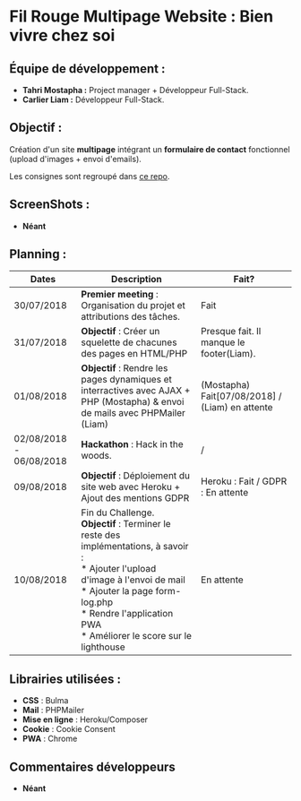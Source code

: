# Fil Rouge Multipage Website : Bien vivre chez soi

## Équipe de développement :
* **Tahri Mostapha :** Project manager + Développeur Full-Stack.
* **Carlier Liam :** Développeur Full-Stack.

## Objectif :
Création d'un site **multipage** intégrant un **formulaire de contact** fonctionnel (upload d'images + envoi d'emails).

Les consignes sont regroupé dans [ce repo](https://github.com/becodeorg/lovelace-2/tree/master/Projects/multipage-website-in-php).

## ScreenShots :
* **Néant**

## Planning :
| Dates | Description | Fait? |
| ----- | ----------- | ----- |
| 30/07/2018   | **Premier meeting** : Organisation du projet et attributions des tâches.|Fait|
| 31/07/2018 | **Objectif** : Créer un squelette de chacunes des pages en HTML/PHP|Presque fait. Il manque le footer(Liam).|
| 01/08/2018 | **Objectif** : Rendre les pages dynamiques et interractives avec AJAX + PHP (Mostapha) & envoi de mails avec PHPMailer (Liam) |(Mostapha) Fait[07/08/2018] / (Liam) en attente|
|02/08/2018 - 06/08/2018| **Hackathon** : Hack in the woods. | / |
|09/08/2018| **Objectif** : Déploiement du site web avec Heroku + Ajout des mentions GDPR| Heroku : Fait / GDPR : En attente|
|10/08/2018| Fin du Challenge. <br> **Objectif** : Terminer le reste des implémentations, à savoir : <br> * Ajouter l'upload d'image à l'envoi de mail <br> * Ajouter la page form-log.php <br> * Rendre l'application PWA <br> * Améliorer le score sur le lighthouse | En attente|

## Librairies utilisées :
* **CSS** : Bulma
* **Mail** : PHPMailer
* **Mise en ligne** : Heroku/Composer
* **Cookie** : Cookie Consent
* **PWA** : Chrome

## Commentaires développeurs
* **Néant**
